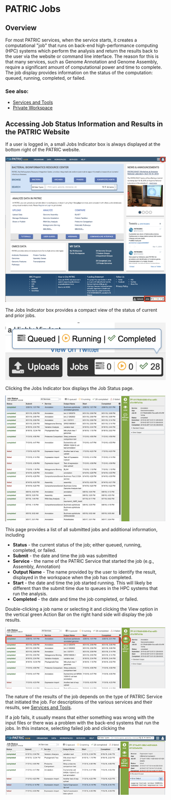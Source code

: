 # PATRIC Jobs

## Overview
For most PATRIC services, when the service starts, it creates a computational "job" that runs on back-end high-performance computing (HPC) systems which perform the analysis and return the results back to the user via the website or command line interface. The reason for this is that many services, such as Genome Annotation and Genome Assembly, require a significant amount of computational power and time to complete. The job display provides information on the status of the computation: queued, running, completed, or failed. 

### See also:
  * [Services and Tools](../services/services_tab.html.html)
  * [Private Workspace](../workspaces/workspace.html)

## Accessing Job Status Information and Results in the PATRIC Website
If a user is logged in, a small Jobs Indicator box is always displayed at the bottom right of the PATRIC website.  

![PATRIC Jobs on Homepage](../images/jobs_on_homepage.png)

The Jobs Indicator box provides a compact view of the status of current and prior jobs.

![Jobs Indicator Box](../images/jobs_indicator_box.png)

Clicking the Jobs Indicator box displays the Job Status page.  

![Job Status Page](../images/job_status_page_v2.png)

This page provides a list of all submitted jobs and additional information, including

* **Status** - the current status of the job; either queued, running, completed, or failed.
* **Submit** - the date and time the job was submitted
* **Service** - the name of the PATRIC Service that started the job (e.g., Assembly, Annotation)
* **Output Name** - The name provided by the user to identify the result, displayed in the workspace when the job has completed.
* **Start** - the date and time the job started running.  This will likely be different than the submit time due to queues in the HPC systems that run the analysis.
* **Completed** - the date and time the job completed, or failed.

Double-clicking a job name or selecting it and clicking the View option in the vertical green Action Bar on the right hand side will display the job results.  

![View Job Results](../images/job_status_page_view.png)

The nature of the results of the job depends on the type of PATRIC Service that initiated the job.  For descriptions of the various services and their results, see [Services and Tools](../services/services_tab.html.html).  

If a job fails, it usually means that either something was wrong with the input files or there was a problem with the back-end systems that run the jobs.  In this instance, selecting failed job and clicking the 

![Failed Job](../images/failed_job.png)




